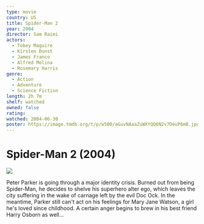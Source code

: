 ```yaml
---
type: movie
country: US
title: Spider-Man 2
year: 2004
director: Sam Raimi
actors:
  - Tobey Maguire
  - Kirsten Dunst
  - James Franco
  - Alfred Molina
  - Rosemary Harris
genre:
  - Action
  - Adventure
  - Science Fiction
length: 2h 7m
shelf: watched
owned: false
rating:
watched: 2004-06-30
poster: https://image.tmdb.org/t/p/w500/aGuvNAaaZuWXYQQ6N2v7DeuP6mB.jpg
---
```


# Spider-Man 2 (2004)

![](https://image.tmdb.org/t/p/w500/aGuvNAaaZuWXYQQ6N2v7DeuP6mB.jpg)

Peter Parker is going through a major identity crisis. Burned out from being Spider-Man, he decides to shelve his superhero alter ego, which leaves the city suffering in the wake of carnage left by the evil Doc Ock. In the meantime, Parker still can't act on his feelings for Mary Jane Watson, a girl he's loved since childhood. A certain anger begins to brew in his best friend Harry Osborn as well...